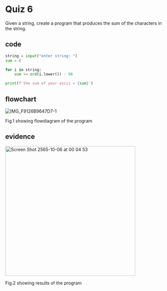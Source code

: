 # Quiz 6

 Given a string, create a program that produces the sum of the characters in the string.

## code

```py
string = input("enter string: ")
sum = 0

for i in string:
    sum += ord(i.lower()) - 96

print(f'the sum of your ascii = {sum}')                                                                                
```

## flowchart

![IMG_F9126B9647D7-1](https://user-images.githubusercontent.com/111941936/194093597-b19665c3-c987-4f34-8b14-7b85e9e6f2ac.jpeg)

Fig.1 showing flowdiagram of the program

## evidence

<img width="413" alt="Screen Shot 2565-10-06 at 00 04 53" src="https://user-images.githubusercontent.com/111941936/194094777-b3bef40d-83cd-4863-b916-1aa3974a71e4.png">

Fig.2 showing results of the program
